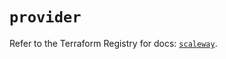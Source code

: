# `provider`

Refer to the Terraform Registry for docs: [`scaleway`](https://registry.terraform.io/providers/scaleway/scaleway/2.42.1/docs).
